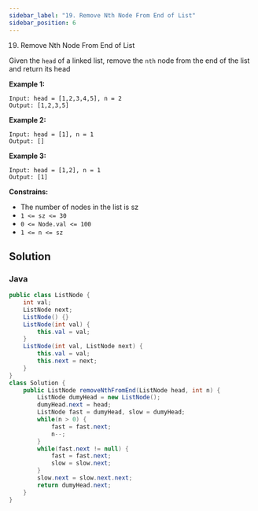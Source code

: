```yaml
---
sidebar_label: "19. Remove Nth Node From End of List"
sidebar_position: 6
---
```


19. Remove Nth Node From End of List

Given the `head` of a linked list, remove the `nth` node from the end of the list and return its head

__Example 1:__
```shell
Input: head = [1,2,3,4,5], n = 2
Output: [1,2,3,5]
```

__Example 2:__
```shell
Input: head = [1], n = 1
Output: []
```

**Example 3:**
```shell
Input: head = [1,2], n = 1
Output: [1]
```

__Constrains:__
+ The number of nodes in the list is sz
+ `1 <= sz <= 30`
+ `0 <= Node.val <= 100`
+ `1 <= n <= sz`

## Solution
### Java
```java
public class ListNode {
    int val;
    ListNode next;
    ListNode() {}
    ListNode(int val) {
        this.val = val;
    }
    ListNode(int val, ListNode next) {
        this.val = val;
        this.next = next;
    }
}
class Solution {
    public ListNode removeNthFromEnd(ListNode head, int n) {
        ListNode dumyHead = new ListNode();
        dumyHead.next = head;
        ListNode fast = dumyHead, slow = dumyHead;
        while(n > 0) {
            fast = fast.next;
            n--;
        }
        while(fast.next != null) {
            fast = fast.next;
            slow = slow.next;
        }
        slow.next = slow.next.next;
        return dumyHead.next;
    }
}
```